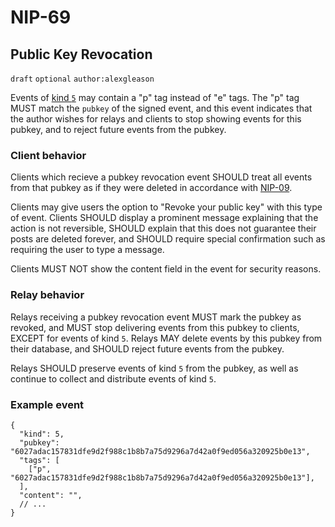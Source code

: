 NIP-69
======

Public Key Revocation
---------------------

`draft` `optional` `author:alexgleason`

Events of [kind `5`](09.md) may contain a "p" tag instead of "e" tags. The "p" tag MUST match the `pubkey` of the signed event, and this event indicates that the author wishes for relays and clients to stop showing events for this pubkey, and to reject future events from the pubkey.

### Client behavior

Clients which recieve a pubkey revocation event SHOULD treat all events from that pubkey as if they were deleted in accordance with [NIP-09](09.md).

Clients may give users the option to "Revoke your public key" with this type of event. Clients SHOULD display a prominent message explaining that the action is not reversible, SHOULD explain that this does not guarantee their posts are deleted forever, and SHOULD require special confirmation such as requiring the user to type a message.

Clients MUST NOT show the content field in the event for security reasons.

### Relay behavior

Relays receiving a pubkey revocation event MUST mark the pubkey as revoked, and MUST stop delivering events from this pubkey to clients, EXCEPT for events of kind `5`. Relays MAY delete events by this pubkey from their database, and SHOULD reject future events from the pubkey.

Relays SHOULD preserve events of kind `5` from the pubkey, as well as continue to collect and distribute events of kind `5`.

### Example event

```json5
{
  "kind": 5,
  "pubkey": "6027adac157831dfe9d2f988c1b8b7a75d9296a7d42a0f9ed056a320925b0e13",
  "tags": [
    ["p", "6027adac157831dfe9d2f988c1b8b7a75d9296a7d42a0f9ed056a320925b0e13"],
  ],
  "content": "",
  // ...
}
```
